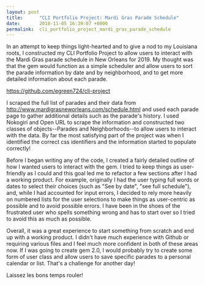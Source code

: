 ```yaml
---
layout: post
title:      "CLI Portfolio Project: Mardi Gras Parade Schedule"
date:       2018-11-05 16:39:07 +0000
permalink:  cli_portfolio_project_mardi_gras_parade_schedule
---
```



In an attempt to keep things light-hearted and to give a nod to my Louisiana roots, I constructed my CLI Portfolio Project to allow users to interact with the Mardi Gras parade schedule in New Orleans for 2019.  My thought was that the gem would function as a simple scheduler and allow users to sort the parade information by date and by neighborhood, and to get more detailed information about each parade.

https://github.com/egreen724/cli-project

I scraped the full list of parades and their data from http://www.mardigrasneworleans.com/schedule.html and used each parade page to gather additional details such as the parade's history.  I used Nokogiri and Open URL to scrape the information and constructed two classes of objects--Parades and Neighborhoods--to allow users to interact with the data.  By far the most satisfying part of the project was when I identified the correct css identifiers and the information started to populate correctly!

Before I began writing any of the code, I created a fairly detailed outline of how I wanted users to interact with the gem.  I tried to keep things as user-friendly as I could and this goal led me to refactor a few sections after I had a working product.   For example, originally I had the user typing full words or dates to select their choices (such as "See by date", "see full schedule"), and, while I had accounted for input errors, I decided to rely more heavily on numbered lists for the user selections to make things as user-centric as possible and to avoid possible errors.  I have been in the shoes of the frustrated user who spells something wrong and has to start over so I tried to avoid this as much as possible.

Overall, it was a great experience to start something from scratch and end up with a working product.  I didn't have much experience with Github or requiring various files and I feel much more confident in both of these areas now.   If I was going to create gem 2.0, I would probably try to create some form of user class and allow users to save specific parades to a personal calendar or list.  That's a challenge for another day!

Laissez les bons temps rouler!
